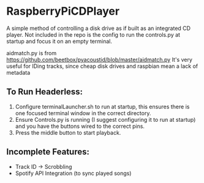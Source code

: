 # RaspberryPiCDPlayer
A simple method of controlling a disk drive as if built as an integrated CD player. Not included in the repo is the config to run the controls.py at startup and focus it on an empty terminal.

aidmatch.py is from https://github.com/beetbox/pyacoustid/blob/master/aidmatch.py
It's very useful for IDing tracks, since cheap disk drives and raspbian mean a lack of metadata

## To Run Headerless:
1. Configure terminalLauncher.sh to run at startup, this ensures there is one focused terminal window in the correct directory.
2. Ensure Controls.py is running (I suggest configuring it to run at startup) and you have the buttons wired to the correct pins.
3. Press the middle button to start playback.

## Incomplete Features:
- Track ID -> Scrobbling
- Spotify API Integration (to sync played songs)
